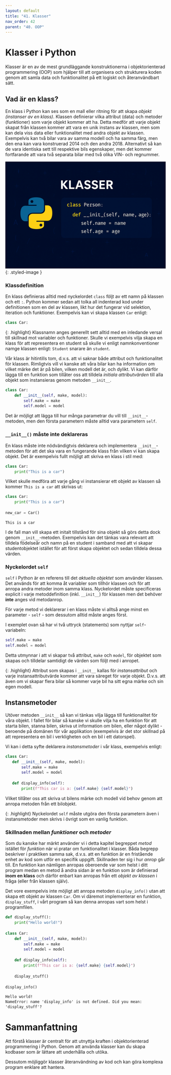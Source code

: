 ```yaml
---
layout: default
title: "41. Klasser"
nav_order: 42
parent: "40. OOP"
---
```


# Klasser i Python
Klasser är en av de mest grundläggande konstruktionerna i objektorienterad programmering (OOP) som hjälper till att organisera och strukturera koden genom att samla data och funktionalitet på ett logiskt och återanvändbart sätt.

## Vad är en klass?
En klass i Python kan ses som en mall eller ritning för att skapa _objekt (instanser av en klass)_. Klassen definierar vilka attribut (data) och metoder (funktioner) som varje objekt kommer att ha. Detta medför att varje objekt skapat från klassen kommer att vara en unik instans av klassen, men som kan dela viss data eller funktionalitet med andra objekt av klassen. Exempelvis kan två bilar vara av samma modell och ha samma färg, men den ena kan vara konstruerad 2014 och den andra 2018. Alternativt så kan de vara identiska sett till respektive bils egenskaper, men det kommer fortfarande att vara två separata bilar med två olika VIN- och regnummer.

![Classes](../../assets/images/banners/ch41.png){: .styled-image }

### Klassdefinition
En klass definieras alltid med nyckelordet `class` följt av ett namn på klassen och ett `:`. Python kommer sedan att tolka all indenterad kod under definitionen som en del av klassen, likt hur det fungerar vid selektion, iteration och funktioner. Exempelvis kan vi skapa klassen `Car` enligt:
```python
class Car:
```

{: .highlight}
Klassnamn anges generellt sett alltid med en inledande versal till skillnad mot variabler och funktioner. Skulle vi exempelvis vilja skapa en klass för att representera en student så skulle vi enligt namnkonventioner namge klassen enligt: `Student` snarare än `student`.

Vår klass är hitintills tom, d.v.s. att vi saknar både attribut och funktionalitet för klassen. Rimligtvis vill vi kanske att våra bilar kan ha information om vilket märke det är på bilen, vilken modell det är, och dylikt. Vi kan därför lägga till en funktion som tillåter oss att tilldela _initiala attributvärden_ till alla objekt som instansieras genom metoden `__init__`.
```python
class Car:
    def __init__(self, make, model):
        self.make = make
        self.model = model
```

Det är möjligt att lägga till hur många parametrar du vill till `__init__`-metoden, men den första parametern måste alltid vara parametern `self`.

### `__init__()` måste inte deklareras
En klass måste inte nödvändigtvis deklarera och implementera `__init__`-metoden för att det ska vara en fungerande klass från vilken vi kan skapa objekt. Det är exempelvis fullt möjligt att skriva en klass i stil med:
```python
class Car:
    print("This is a car")
```
Vilket skulle medföra att varje gång vi instansierar ett objekt av klassen så kommer `This is a car` att skrivas ut:
```python
class Car:
    print("This is a car")

new_car = Car()
```
<div class="code-example" markdown="1">
<pre><code>This is a car</code></pre>
</div>

I de fall man vill skapa ett initalt tillstånd för sina objekt så görs detta dock genom `__init__`-metoden. Exempelvis kan det tänkas vara relevant att tilldela födelseår och namn på en student i samband med att vi skapar studentobjektet istället för att först skapa objektet och sedan tilldela dessa värden.

### Nyckelordet `self`
`self` i Python är en referens till det _aktuella objektet_ som använder klassen. Det används för att komma åt variabler som tillhör klassen och för att anropa andra metoder inom samma klass. Nyckelordet måste specificeras explicit i varje metoddefinition (inkl. `__init__`) för klassen men det behöver __inte__ anges vid metodanrop.

För varje metod vi deklarerar i en klass måste vi alltså ange minst en parameter - `self` - som dessutom alltid måste anges först.

I exemplet ovan så har vi två uttryck (statements) som nyttjar `self`-variabeln:
```python
self.make = make
self.model = model
```
Detta utmynnar i att vi skapar två attribut, `make` och `model`, för objektet som skapas och tilldelar samtidigt de värden som följt med i anropet.

{: .highlight}
Attribut som skapas i `__init__` kallas för _instansattribut_ och varje instansattributvärde kommer att vara säreget för varje objekt. D.v.s. att även om vi skapar flera bilar så kommer varje bil ha sitt egna märke och sin egen modell.  

## Instansmetoder
Utöver metoden `__init__` så kan vi tänkas vilja lägga till funktionalitet för våra objekt. I fallet för bilar så kanske vi skulle vilja ha en funktion för att starta bilen, stanna bilen, skriva ut information om bilen, eller något dylikt - beroende på domänen för vår applikation (exempelvis är det stor skillnad på att representera en bil i verkligheten och en bil i ett datorspel).

Vi kan i detta syfte deklarera _instansmetoder_ i vår klass, exempelvis enligt:
 ```python
class Car:
    def __init__(self, make, model):
        self.make = make
        self.model = model

    def display_info(self):
        print(f"This car is a: {self.make} {self.model}")
```

Vilket tillåter oss att skriva ut bilens märke och modell vid behov genom att anropa metoden från ett bilobjekt.

{: .highlight}
Nyckelordet `self` måste utgöra den första parametern även i instansmetoder men skrivs i övrigt som en vanlig funktion.

### Skillnaden mellan _funktioner_ och _metoder_
Som du kanske har märkt använder vi i detta kapitel begreppet _metod_ istället för _funktion_ när vi pratar om funktionalitet i klasser. Båda begrepp beskriver i praktiken samma sak, d.v.s. att en funktion är en fristående enhet av kod som utför en specifik uppgift. Skillnaden ter sig i hur _anrop_ går till. En funktion kan nämligen anropas oberoende var som helst i ditt program medan en metod å andra sidan är en funktion som är definierad __inom en klass__ och därför enbart kan anropas från ett _objekt av klassen_ i fråga (eller från klassen själv).

Det vore exempelvis inte möjligt att anropa metoden `display_info()` utan att skapa ett objekt av klassen `Car`. Om vi däremot implementerar en funktion, `display_stuff`, i vårt program så kan denna anropas vart som helst i programfilen.
```python
def display_stuff():
    print("Hello world!")

class Car:
    def __init__(self, make, model):
        self.make = make
        self.model = model

    def display_info(self):
        print(f"This car is a: {self.make} {self.model}")
    
    display_stuff()

display_info()
```
<div class="code-example" markdown="1">
<pre><code>Hello world!
NameError: name 'display_info' is not defined. Did you mean: 'display_stuff'?</code></pre>
</div>

# Sammanfattning
Att förstå klasser är centralt för att utnyttja kraften i objektorienterad programmering i Python. Genom att använda klasser kan du skapa kodbaser som är lättare att underhålla och utöka. 

Dessutom möjliggör klasser återanvändning av kod och kan göra komplexa program enklare att hantera.